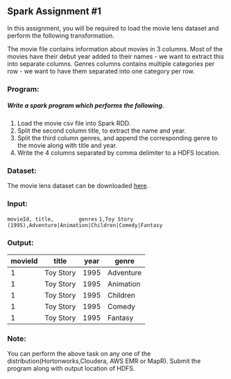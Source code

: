 ## Spark Assignment #1

In this assignment, you will be required to load the movie lens dataset and perform the following transformation.

The movie file contains information about movies in 3 columns. Most of the movies have their debut year added to their names - we want to extract this into separate columns. Genres columns contains multiple categories per row - we want to have them separated into one category per row.

### Program:
##### Write a spark program which performs the following.

1.  Load the movie csv file into Spark RDD.
2.  Split the second column title, to extract the name and year.
3.  Split the third column genres, and append the corresponding genre to the movie along with title and year.
4.  Write the 4 columns separated by comma delimiter to a HDFS location.

### Dataset:

The movie lens dataset can be downloaded [here](https://grouplens.org/datasets/movielens/).

### Input:

`movieId, title,        genres`
`1,Toy Story (1995),Adventure|Animation|Children|Comedy|Fantasy`



### Output:

| movieId  |  title |  year |  genre |
| ------------ | ------------ | ------------ | ------------ |
|  1 | Toy Story  |1995   | Adventure  |
| 1  |  Toy Story |  1995 | Animation  |
|  1 |  Toy Story |  1995 |Children   |
|  1 | Toy Story  |  1995 |  Comedy |
|  1 |  Toy Story |  1995 |   Fantasy|

### Note:
You can perform the above task on any one of the distribution(Hortonworks,Cloudera, AWS EMR or MapR). Submit the program along with output location of HDFS.
